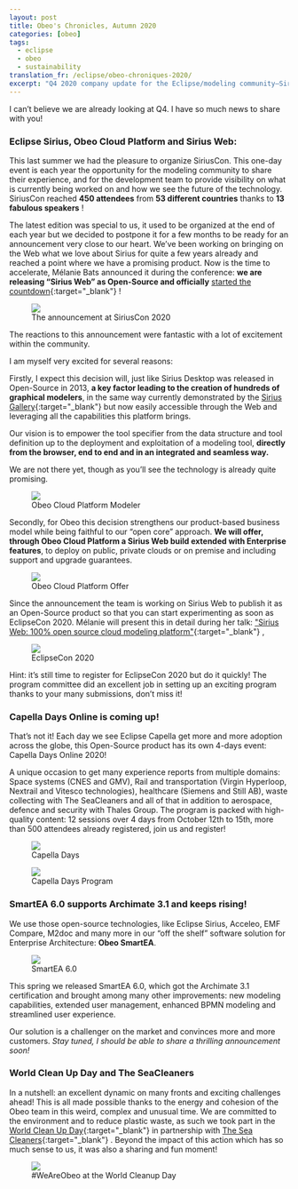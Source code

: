 ```yaml
---
layout: post
title: Obeo's Chronicles, Autumn 2020
categories: [obeo]
tags:
  - eclipse
  - obeo
  - sustainability
translation_fr: /eclipse/obeo-chroniques-2020/
excerpt: "Q4 2020 company update for the Eclipse/modeling community—Sirius Web’s open‑source reveal, Capella Days, and why it matters for tool builders now."
---
```


I can’t believe we are already looking at Q4. I have so much news to share with you!

### Eclipse Sirius, Obeo Cloud Platform and Sirius Web:

This last summer we had the pleasure to organize SiriusCon. This one-day event is each year the opportunity for the modeling community to share their experience, and for the development team to provide visibility on what is currently being worked on and how we see the future of the technology. SiriusCon reached **450 attendees** from **53 different countries** thanks to **13 fabulous speakers** !

The latest edition was special to us, it used to be organized at the end of each year but we decided to postpone it for a few months to be ready for an announcement very close to our heart. We’ve been working on bringing on the Web what we love about Sirius for quite a few years already and reached a point where we have a promising product. Now is the time to accelerate, Mélanie Bats announced it during the conference: **we are releasing “Sirius Web” as Open-Source and officially** [started the countdown](https://blog.obeosoft.com/fr/sirius-ii-mission){:target="_blank"} !


<figure>
    <a href="{{ site.url }}/images/blog/chronicles/siriuscon.png"><img src="{{ site.url }}/images/blog/chronicles/siriuscon.png"></a>  
    <figcaption>The announcement at SiriusCon 2020</figcaption>
</figure>

The reactions to this announcement were fantastic with a lot of excitement within the community.


I am myself very excited for several reasons:


Firstly, I expect this decision will, just like Sirius Desktop was released in Open-Source in 2013, **a key factor leading to the creation of hundreds of graphical modelers**, in the same way currently demonstrated by the [Sirius Gallery](https://www.eclipse.dev/sirius/gallery.html){:target="_blank"} but now easily accessible through the Web and leveraging all the capabilities this platform brings. 



Our vision is to empower the tool specifier from the data structure and tool definition up to the deployment and exploitation of a modeling tool, **directly from the browser, end to end and in an integrated and seamless way.** 



We are not there yet, though as you’ll see the technology is already quite promising.

<figure>
    <a href="{{ site.url }}/images/blog/chronicles/ocp.png"><img src="{{ site.url }}/images/blog/chronicles/ocp.png"></a>  
    <figcaption>Obeo Cloud Platform Modeler</figcaption>
</figure>


Secondly, for Obeo this decision strengthens our product-based business model while being faithful to our “open core” approach. **We will offer, through Obeo Cloud Platform a Sirius Web build extended with Enterprise features**, to deploy on public, private clouds or on premise and including support and upgrade guarantees.


<figure>
    <a href="{{ site.url }}/images/blog/chronicles/ocp-offer.png"><img src="{{ site.url }}/images/blog/chronicles/ocp-offer.png"></a>  
    <figcaption>Obeo Cloud Platform Offer</figcaption>
</figure>


Since the announcement the team is working on Sirius Web to publish it as an Open-Source product so that you can start experimenting as soon as EclipseCon 2020. Mélanie will present this in detail during her talk: ["Sirius Web: 100% open source cloud modeling platform"](https://www.eclipsecon.org/node/3210){:target="_blank"} , 



<figure>
    <a href="{{ site.url }}/images/blog/chronicles/ece.png"><img src="{{ site.url }}/images/blog/chronicles/ece.png"></a>  
    <figcaption>EclipseCon 2020</figcaption>
</figure>


Hint: it’s still time to register for EclipseCon 2020 but do it quickly! The program committee did an excellent job in setting up an exciting program thanks to your many submissions, don’t miss it!

### Capella Days Online is coming up!

That’s not it! Each day we see Eclipse Capella get more and more adoption across the globe, this Open-Source product has its own 4-days event: Capella Days Online 2020!

A unique occasion to get many experience reports from multiple domains: Space systems (CNES and GMV), Rail and transportation (Virgin Hyperloop, Nextrail and Vitesco technologies), healthcare (Siemens and Still AB), waste collecting with The SeaCleaners and all of that in addition to aerospace, defence and security with Thales Group. The program is packed with high-quality content: 12 sessions over 4 days from October 12th to 15th, more than 500 attendees already registered, join us and register!

<figure>
    <a href="https://www.eclipse.dev/capella/capella_days_2020.html"><img src="{{ site.url }}/images/blog/chronicles/cadays.png"></a>  
    <figcaption>Capella Days</figcaption>
</figure>

<figure>
    <a href="{{ site.url }}/images/blog/chronicles/cadays-program.png"><img src="{{ site.url }}/images/blog/chronicles/cadays-program.png"></a>  
    <figcaption>Capella Days Program</figcaption>
</figure>

###  SmartEA 6.0 supports Archimate 3.1 and keeps rising!

We use those open-source technologies, like Eclipse Sirius, Acceleo, EMF Compare, M2doc and many more in our “off the shelf” software solution for Enterprise Architecture: **Obeo SmartEA**.

<figure>
    <a href="https://www.obeosmartea.com/en/"><img src="{{ site.url }}/images/blog/chronicles/smartea.png"></a>  
    <figcaption>SmartEA 6.0</figcaption>
</figure>

This spring we released SmartEA 6.0, which got the Archimate 3.1 certification and brought among many other improvements: new modeling capabilities, extended user management, enhanced BPMN modeling and streamlined user experience.

Our solution is a challenger on the market and convinces more and more customers. *Stay tuned, I should be able to share a thrilling announcement soon!*


###  World Clean Up Day and The SeaCleaners

In a nutshell: an excellent dynamic on many fronts and exciting challenges ahead!
This is all made possible thanks to the energy and cohesion of the Obeo team in this weird, complex and unusual time. We are committed to the environment and to reduce plastic waste, as such we took part in the [World Clean Up Day](https://www.worldcleanupday.fr/){:target="_blank"}  in partnership with [The Sea Cleaners](https://www.theseacleaners.org/){:target="_blank"} . Beyond the impact of this action which has so much sense to us, it was also a sharing and fun moment!

<figure>
    <a href="{{ site.url }}/images/blog/chronicles/wcd.png"><img src="{{ site.url }}/images/blog/chronicles/wcd.png"></a>  
    <figcaption>#WeAreObeo at the World Cleanup Day</figcaption>
</figure>
